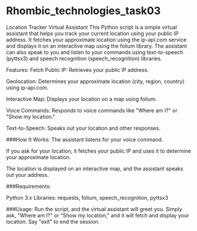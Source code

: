 # Rhombic_technologies_task03
Location Tracker Virtual Assistant
This Python script is a simple virtual assistant that helps you track your current location using your public IP address. It fetches your approximate location using the ip-api.com service and displays it on an interactive map using the folium library. The assistant can also speak to you and listen to your commands using text-to-speech (pyttsx3) and speech recognition (speech_recognition) libraries.

Features:
Fetch Public IP: Retrieves your public IP address.

Geolocation: Determines your approximate location (city, region, country) using ip-api.com.

Interactive Map: Displays your location on a map using folium.

Voice Commands: Responds to voice commands like "Where am I?" or "Show my location."

Text-to-Speech: Speaks out your location and other responses.

###How It Works:
The assistant listens for your voice command.

If you ask for your location, it fetches your public IP and uses it to determine your approximate location.

The location is displayed on an interactive map, and the assistant speaks out your address.

###Requirements:

Python 3.x
Libraries: requests, folium, speech_recognition, pyttsx3

###Usage:
Run the script, and the virtual assistant will greet you. Simply ask, "Where am I?" or "Show my location," and it will fetch and display your location. Say "exit" to end the session.
